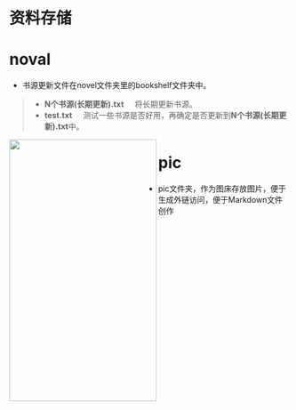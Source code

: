 # 资料存储

# noval
- 书源更新文件在novel文件夹里的bookshelf文件夹中。
> - **N个书源(长期更新).txt** &nbsp;&nbsp;&nbsp;  将长期更新书源。
> - **test.txt** &nbsp;&nbsp;&nbsp;  测试一些书源是否好用，再确定是否更新到**N个书源(长期更新).txt**中。

<img src="https://github.com/CNAD666/YTAOLibrary/blob/master/README/picture/showToast.png" width = "265" height = "471" div align=left />


# pic
- pic文件夹，作为图床存放图片，便于生成外链访问，便于Markdown文件创作
